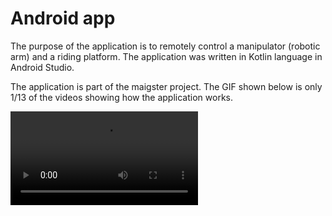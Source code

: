 # Android app
The purpose of the application is to remotely control a manipulator (robotic arm) and a riding platform. The application was written in Kotlin language in Android Studio.

The application is part of the maigster project. The GIF shown below is only 1/13 of the videos showing how the application works.

![grab-landing-page](https://github.com/reiden12364/PONG/blob/main/video.mp4)

